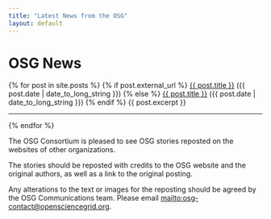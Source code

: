 ```yaml
---
title: "Latest News from the OSG"
layout: default
---
```


<h1>OSG News</h1>

{% for post in site.posts %}
{% if post.external_url %}
<a href="{{ post.external_url }}">{{ post.title }}</a> ({{ post.date | date_to_long_string }})
{% else %}
<a href="{{ post.url | relative_url }}">{{ post.title }}</a> ({{ post.date | date_to_long_string }})
{% endif %}
{{ post.excerpt }}
<hr/>
{% endfor %}

The OSG Consortium is pleased to see OSG stories reposted on the websites of other organizations.

The stories should be reposted with credits to the OSG website and the original authors, as well as a link to the original posting.

Any alterations to the text or images for the reposting should be agreed by the OSG Communications team.  Please email <mailto:osg-contact@opensciencegrid.org>.


